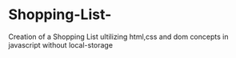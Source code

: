 # Shopping-List-
Creation of a Shopping List ultilizing html,css and dom concepts in javascript without local-storage 
